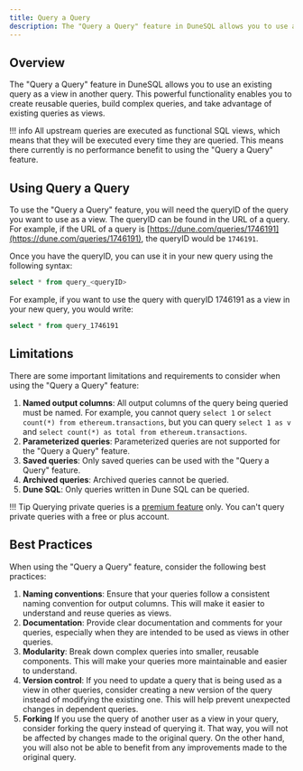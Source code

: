 ```yaml
---
title: Query a Query
description: The "Query a Query" feature in DuneSQL allows you to use an existing query as a view in another query. This powerful functionality enables you to create reusable queries, build complex queries, and take advantage of existing queries as views.
---
```


## Overview

The "Query a Query" feature in DuneSQL allows you to use an existing query as a view in another query. This powerful functionality enables you to create reusable queries, build complex queries, and take advantage of existing queries as views. 

!!! info
    All upstream queries are executed as functional SQL views, which means that they will be executed every time they are queried. This means there currently is no performance benefit to using the "Query a Query" feature.
## Using Query a Query

To use the "Query a Query" feature, you will need the queryID of the query you want to use as a view. The queryID can be found in the URL of a query. For example, if the URL of a query is [https://dune.com/queries/1746191](https://dune.com/queries/1746191), the queryID would be `1746191`.

Once you have the queryID, you can use it in your new query using the following syntax:

```sql
select * from query_<queryID>
```

For example, if you want to use the query with queryID 1746191 as a view in your new query, you would write: 

```sql
select * from query_1746191 
```

## Limitations

There are some important limitations and requirements to consider when using the "Query a Query" feature:

1. **Named output columns**: All output columns of the query being queried must be named. For example, you cannot query `select 1` or `select count(*) from ethereum.transactions`, but you can query `select 1 as v` and `select count(*) as total from ethereum.transactions`.
2. **Parameterized queries**: Parameterized queries are not supported for the "Query a Query" feature.
3. **Saved queries**: Only saved queries can be used with the "Query a Query" feature.
4. **Archived queries**: Archived queries cannot be queried.
5. **Dune SQL**: Only queries written in Dune SQL can be queried.

!!! Tip
    Querying private queries is a [premium feature](https://dune.com/pricing) only. You can't query private queries with a free or plus account. 

## Best Practices

When using the "Query a Query" feature, consider the following best practices:

1. **Naming conventions**: Ensure that your queries follow a consistent naming convention for output columns. This will make it easier to understand and reuse queries as views.
2. **Documentation**: Provide clear documentation and comments for your queries, especially when they are intended to be used as views in other queries.
3. **Modularity**: Break down complex queries into smaller, reusable components. This will make your queries more maintainable and easier to understand.
4. **Version control**: If you need to update a query that is being used as a view in other queries, consider creating a new version of the query instead of modifying the existing one. This will help prevent unexpected changes in dependent queries.
5. **Forking** If you use the query of another user as a view in your query, consider forking the query instead of querying it. That way, you will not be affected by changes made to the original query. On the other hand, you will also not be able to benefit from any improvements made to the original query.




